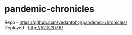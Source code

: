 # pandemic-chronicles
Repo - https://github.com/vedantbhoj/pandemic-chronicles/ <br>
Deployed - http://52.8.207.6/
